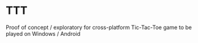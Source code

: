 # TTT
Proof of concept / exploratory for cross-platform Tic-Tac-Toe game to be played on Windows / Android
